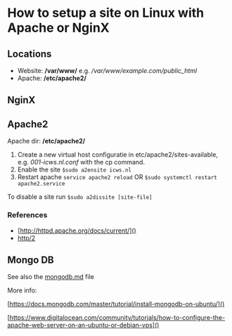 # How to setup a site on Linux with Apache or NginX

## Locations

* Website: **/var/www/** e.g. */var/www/example.com/public_html*
* Apache: **/etc/apache2/**

## NginX



## Apache2

Apache dir: **/etc/apache2/**

1. Create a new virtual host configuratie in etc/apache2/sites-available, e.g. *001-icws.nl.conf* with the cp command.
2. Enable the site `$sudo a2ensite icws.nl`
3. Restart apache `service apache2 reload` OR `$sudo systemctl restart apache2.service`

To disable a site run `$sudo a2dissite [site-file]` 

### References

* [http://httpd.apache.org/docs/current/]()
* [http/2](http://httpd.apache.org/docs/2.4/howto/http2.html)


## Mongo DB

See also the [mongodb.md](./mongodb.md) file 





More info:

[https://docs.mongodb.com/master/tutorial/install-mongodb-on-ubuntu/]()

[https://www.digitalocean.com/community/tutorials/how-to-configure-the-apache-web-server-on-an-ubuntu-or-debian-vps]()
